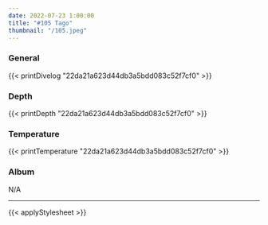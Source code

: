 ```yaml
---
date: 2022-07-23 1:00:00
title: "#105 Tago"
thumbnail: "/105.jpeg"
---
```


### General

{{< printDivelog "22da21a623d44db3a5bdd083c52f7cf0" >}}

### Depth

{{< printDepth "22da21a623d44db3a5bdd083c52f7cf0" >}}

### Temperature

{{< printTemperature "22da21a623d44db3a5bdd083c52f7cf0" >}}

### Album

N/A

---

{{< applyStylesheet >}}
